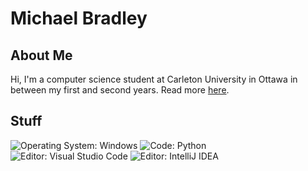 # Michael Bradley

## About Me

Hi, I'm a computer science student at Carleton University in Ottawa in between my first and second years. Read more [here](https://MichaelMBradley.github.io/about/).

## Stuff

![Operating System: Windows](https://img.shields.io/badge/OS-Windows-informational?style=flat&logo=Windows&logoColor=white&color=blue)
![Code: Python](https://img.shields.io/badge/Code-Python-informational?style=flat&logo=Python&logoColor=white&color=blue)
![Editor: Visual Studio Code](https://img.shields.io/badge/Editor-VSCode-informational?style=flat&logo=Visual%20Studio%20Code&logoColor=white&color=blue)
![Editor: IntelliJ IDEA](https://img.shields.io/badge/Editor-IntelliJ%20IDEA-informational?style=flat&logo=IntelliJ%20IDEA&logoColor=white&color=blue)
